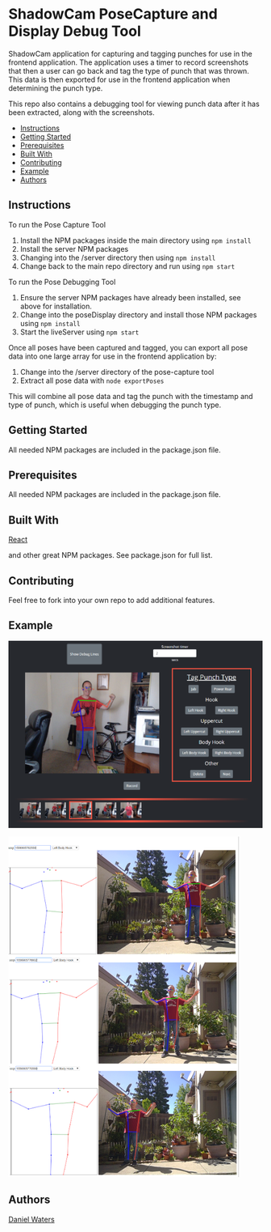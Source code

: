 # ShadowCam PoseCapture and Display Debug Tool
ShadowCam application for capturing and tagging punches for use in 
the frontend application.  The application uses a timer to record
screenshots that then a user can go back and tag the type
of punch that was thrown.  This data is then exported for use
in the frontend application when determining the punch type.  

This repo also contains a debugging tool for viewing punch data
after it has been extracted, along with the screenshots.

* [Instructions](#instructions)
* [Getting Started](#getting-started)
* [Prerequisites](#prerequisites)
* [Built With](#built-with)
* [Contributing](#contributing)
* [Example](#example)
* [Authors](#authors)

## Instructions

To run the Pose Capture Tool

1. Install the NPM packages inside the main directory using ``` npm install ```
2. Install the server NPM packages
3. Changing into the /server directory then using ``` npm install ```
4. Change back to the main repo directory and run using ``` npm start ```

To run the Pose Debugging Tool

1. Ensure the server NPM packages have already been installed, see above for installation.
2. Change into the poseDisplay directory and install those NPM packages using ``` npm install ```
3. Start the liveServer using ``` npm start ```

Once all poses have been captured and tagged, you can export all pose data into one large
array for use in the frontend application by:

1.  Change into the /server directory of the pose-capture tool
2.  Extract all pose data with ``` node exportPoses ```

This will combine all pose data and tag the punch with the timestamp and type of punch, which
is useful when debugging the punch type.

## Getting Started
All needed NPM packages are included in the package.json file. 

## Prerequisites
All needed NPM packages are included in the package.json file.

## Built With
[React](https://reactjs.org/)

and other great NPM packages.  See package.json for full list.

## Contributing
Feel free to fork into your own repo to add additional features.

## Example
![Example of Pose Capture Tool](https://raw.githubusercontent.com/DryWaters/pose-capture/master/demo_punch_tag.png)

![Example of Pose Debug Tool](https://raw.githubusercontent.com/DryWaters/pose-capture/master/demo_debug_tool.PNG)

## Authors
[Daniel Waters](https://www.watersjournal.com)
